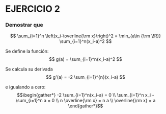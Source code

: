
# EJERCICIO 2

### Demostrar que 
$$   \sum_{i=1}^n \left(x_i-\overline{\rm x}\right)^2 = \min_{a\in {\rm \!R}} \sum_{i=1}^n(x_i-a)^2 $$


Se define la función:
$$ g(a) = \sum_{i=1}^n(x_i-a)^2 $$ 

Se calcula su derivada 
$$ g'(a) = -2 \sum_{i=1}^{n}(x_i-a) $$ 

e igualando a cero:
$$\begin{gather*}
-2 \sum_{i=1}^n(x_i-a) = 0 \\
\sum_{i=1}^n x_i - \sum_{i=1}^n a = 0 \\
n \overline{\rm x} = n a \\
\overline{\rm x} = a 
\end{gather*}$$